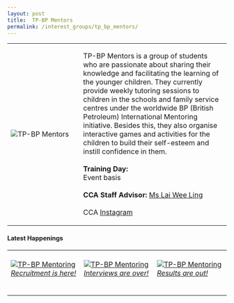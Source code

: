 ```yaml
---
layout: post
title:  TP-BP Mentors
permalink: /interest_groups/tp_bp_mentors/
---
```


<div>
    <table>
        <tr>
            <td style="width:33%"><image src="{{site.baseurl}}/images/CCA_tp_bp_mentors.jpg" style="display:block;margin-left:auto;margin-right:auto;" alt="TP-BP Mentors"></image></td>
            <td>
                <p>
                    TP-BP Mentors is a group of students who are passionate about sharing their knowledge and facilitating the learning of the younger children. They currently provide weekly tutoring sessions to children in the schools and family service centres under the worldwide BP (British Petroleum) International Mentoring initiative. Besides this, they also organise interactive games and activities for the children to build their self-esteem and instill confidence in them.<br>
                    <br>
                    <b>Training Day:</b><br>
                    Event basis<br>
                    <br>
                    <b>CCA Staff Advisor:</b> <a href="mailto:weeling@tp.edu.sg">Ms Lai Wee Ling</a><br>
                    <br>
                    CCA <a href="https://www.instagram.com/tpbpmentoring">Instagram</a>
                </p>
            </td>
        </tr>
    </table>
</div>

#### Latest Happenings

<div>
    <table>
        <tr>
            <td style="width:33%"><br>
                <a href="https://www.instagram.com/p/CAHTnmHHBcb/">
                    <image src="{{site.baseurl}}/images/CCA-tpbpmentoring_IG.jpg" style="display:block;margin-left:auto;margin-right:auto;" alt="TP-BP Mentoring">
                    <h6 style="margin-top:0%">Recruitment is here!</h6>
                    </image>
                </a>
            </td>
            <td style="width:33%"><br>
                <a href="https://www.instagram.com/p/CBnvRLRHWnx/">
                    <image src="{{site.baseurl}}/images/CCA-tpbpmentoring_IG2.jpg" style="display:block;margin-left:auto;margin-right:auto;" alt="TP-BP Mentoring">
                    <h6 style="margin-top:0%">Interviews are over!</h6>
                    </image>
                </a>
            </td>
            <td style="width:33%"><br>
                <a href="https://www.instagram.com/p/CCC9pjrn866/">
                    <image src="{{site.baseurl}}/images/CCA-tpbpmentoring_IG3.jpg" style="display:block;margin-left:auto;margin-right:auto;" alt="TP-BP Mentoring">
                    <h6 style="margin-top:0%">Results are out!</h6>
                    </image>
                </a>
            </td>
        </tr>
    </table>
</div>